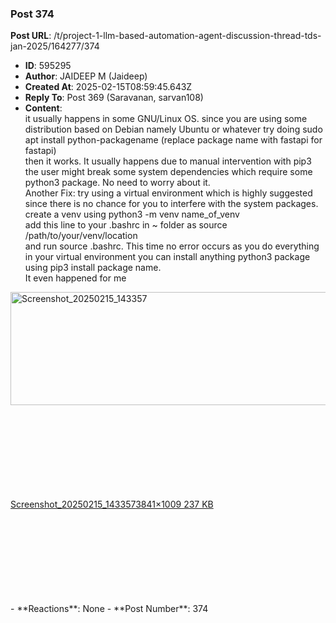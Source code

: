 ### Post 374
**Post URL**: /t/project-1-llm-based-automation-agent-discussion-thread-tds-jan-2025/164277/374
- **ID**: 595295
- **Author**: JAIDEEP M (Jaideep)
- **Created At**: 2025-02-15T08:59:45.643Z
- **Reply To**: Post 369 (Saravanan, sarvan108)
- **Content**:  
  it usually happens in some GNU/Linux OS. since you are using some distribution based on Debian namely Ubuntu or whatever try doing sudo apt install python-packagename (replace package name with fastapi for fastapi)<br>
then it works. It usually happens due to manual intervention with pip3 the user might break some system dependencies which require some python3 package. No need to worry about it.<br>
Another Fix: try using a virtual environment which is highly suggested since there is no chance for you to interfere with the system packages.<br>
create a venv using python3 -m venv name_of_venv<br>
add this line to your .bashrc in ~ folder as source /path/to/your/venv/location<br>
and run source .bashrc. This time no error occurs as you do everything in your virtual environment you can install anything python3 package using pip3 install package name.<br>
It even happened for me
<div class="lightbox-wrapper"><a class="lightbox" href="https://europe1.discourse-cdn.com/flex013/uploads/iitm/original/3X/1/5/15e33e0ab5319a089a3cf734a66b3318dc7d08ac.png" data-download-href="/uploads/short-url/37CTgqCCMcH8aqhG6ZxcO9HICyE.png?dl=1" title="Screenshot_20250215_143357" rel="noopener nofollow ugc"><img src="https://europe1.discourse-cdn.com/flex013/uploads/iitm/optimized/3X/1/5/15e33e0ab5319a089a3cf734a66b3318dc7d08ac_2_690x181.png" alt="Screenshot_20250215_143357" data-base62-sha1="37CTgqCCMcH8aqhG6ZxcO9HICyE" width="690" height="181" srcset="https://europe1.discourse-cdn.com/flex013/uploads/iitm/optimized/3X/1/5/15e33e0ab5319a089a3cf734a66b3318dc7d08ac_2_690x181.png, https://europe1.discourse-cdn.com/flex013/uploads/iitm/optimized/3X/1/5/15e33e0ab5319a089a3cf734a66b3318dc7d08ac_2_1035x271.png 1.5x, https://europe1.discourse-cdn.com/flex013/uploads/iitm/optimized/3X/1/5/15e33e0ab5319a089a3cf734a66b3318dc7d08ac_2_1380x362.png 2x" data-dominant-color="282B2C"><div class="meta"><svg class="fa d-icon d-icon-far-image svg-icon" aria-hidden="true"><use href="#far-image"></use></svg><span class="filename">Screenshot_20250215_143357</span><span class="informations">3841×1009 237 KB</span><svg class="fa d-icon d-icon-discourse-expand svg-icon" aria-hidden="true"><use href="#discourse-expand"></use></svg></div></a></div>
- **Reactions**: None
- **Post Number**: 374

